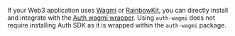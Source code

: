 If your Web3 application uses [Wagmi](https://wagmi.sh/) or [RainbowKit](https://www.rainbowkit.com/), you can directly install and integrate with the [Auth wagmi wrapper](https://www.npmjs.com/package/@arcana/auth-wagmi). Using `auth-wagmi` does not require installing Auth SDK as it is wrapped within the `auth-wagmi` package.